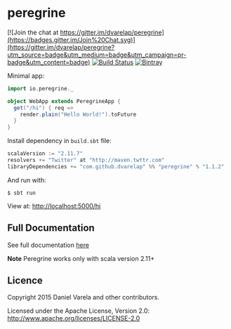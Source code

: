 # peregrine

[![Join the chat at https://gitter.im/dvarelap/peregrine](https://badges.gitter.im/Join%20Chat.svg)](https://gitter.im/dvarelap/peregrine?utm_source=badge&utm_medium=badge&utm_campaign=pr-badge&utm_content=badge) 
[![Build Status](https://travis-ci.org/dvarelap/peregrine.svg)](https://travis-ci.org/dvarelap/peregrine) 
[![Bintray](https://img.shields.io/bintray/v/dvarelap/maven/peregrine.svg)]()

Minimal app:
```scala
import io.peregrine._

object WebApp extends PeregrineApp {
  get("/hi") { req =>
    render.plain("Hello World!").toFuture
  }
}
```

Install dependency in `build.sbt` file:
```scala
scalaVersion := "2.11.7"
resolvers += "Twitter" at "http://maven.twttr.com"
libraryDependencies += "com.github.dvarelap" %% "peregrine" % "1.1.2"
```

And run with:
```batch
$ sbt run
```

View at: [http://localhost:5000/hi](http://localhost:5000/hi)

## Full Documentation
See full documentation [here](docs.md)

**Note** Peregrine works only with scala version 2.11+

## Licence
Copyright 2015 Daniel Varela and other contributors.

Licensed under the Apache License, Version 2.0: http://www.apache.org/licenses/LICENSE-2.0

